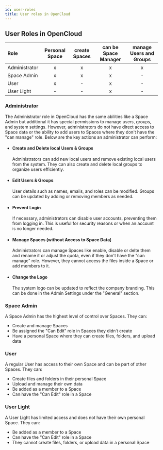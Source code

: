 ```yaml
---
id: user-roles
title: User roles in OpenCloud
---
```


## User Roles in OpenCloud

| Role          | Personal Space| create Spaces | can be Space Manager  | manage Users and Groups  |
| :-------------| :-:           | :-:           | :-:                   | :-:                      |
| Administrator |   x           |     x         | x                     | x                        |
| Space Admin   |   x           |     x         | x                     | -                        |
| User          |   x           |     -         | x                     | -                        |
| User Light    |   -           |     -         | x                     | -                        |


### Administrator

The Administrator role in OpenCloud has the same abilities like a Space Admin but additional it has special permissions to manage users, groups, and system settings. 
However, administrators do not have direct access to Space data or the ability to add users to Spaces where they don't have the "can manage" role. Below are the key actions an administrator can perform:

- #### Create and Delete local Users & Groups

    Administrators can add new local users and remove existing local users from the system.
    They can also create and delete local groups to organize users efficiently.

- #### Edit Users & Groups

    User details such as names, emails, and roles can be modified.
    Groups can be updated by adding or removing members as needed.

- #### Prevent Login

    If necessary, administrators can disable user accounts, preventing them from logging in.
    This is useful for security reasons or when an account is no longer needed.

- #### Manage Spaces (without Access to Space Data)

    Administrators can manage Spaces like enable, disable or delte them and rename it or adjust the quota, even if they don't have the "can manage" role.
    However, they cannot access the files inside a Space or add members to it.

- #### Change the Logo

    The system logo can be updated to reflect the company branding.
    This can be done in the Admin Settings under the "General" section.


### Space Admin

A Space Admin has the highest level of control over Spaces. They can:
- Create and manage Spaces
- Be assigned the "Can Edit" role in Spaces they didn’t create
- Have a personal Space where they can create files, folders, and upload data


### User

A regular User has access to their own Space and can be part of other Spaces. They can:
- Create files and folders in their personal Space
- Upload and manage their own data
- Be added as a member to a Space
- Can have the "Can Edit" role in a Space


### User Light

A User Light has limited access and does not have their own personal Space. They can:
- Be added as a member to a Space
- Can have the "Can Edit" role in a Space
- They cannot create files, folders, or upload data in a personal Space

